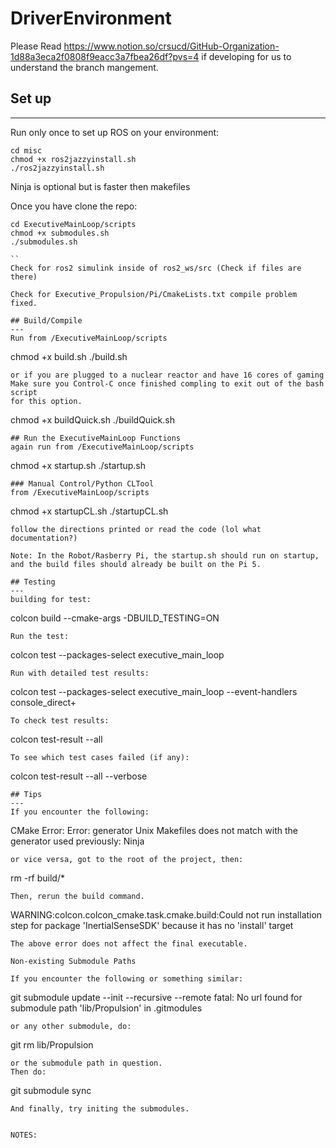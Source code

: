 # DriverEnvironment
Please Read https://www.notion.so/crsucd/GitHub-Organization-1d88a3eca2f0808f9eacc3a7fbea26df?pvs=4 if developing for us
to understand the branch mangement.
## Set up
---
Run only once to set up ROS on your environment:
```
cd misc
chmod +x ros2jazzyinstall.sh
./ros2jazzyinstall.sh
```
Ninja is optional but is faster then makefiles

Once you have clone the repo:
```
cd ExecutiveMainLoop/scripts
chmod +x submodules.sh
./submodules.sh

``
Check for ros2 simulink inside of ros2_ws/src (Check if files are there)

Check for Executive_Propulsion/Pi/CmakeLists.txt compile problem fixed.

## Build/Compile
---
Run from /ExecutiveMainLoop/scripts
```
chmod +x build.sh
./build.sh
```
or if you are plugged to a nuclear reactor and have 16 cores of gaming 
Make sure you Control-C once finished compling to exit out of the bash script 
for this option.
```
chmod +x buildQuick.sh
./buildQuick.sh
```
## Run the ExecutiveMainLoop Functions
again run from /ExecutiveMainLoop/scripts
```
chmod +x startup.sh
./startup.sh
```
### Manual Control/Python CLTool
from /ExecutiveMainLoop/scripts
```
chmod +x startupCL.sh
./startupCL.sh
```
follow the directions printed or read the code (lol what documentation?)

Note: In the Robot/Rasberry Pi, the startup.sh should run on startup, and the build files should already be built on the Pi 5.

## Testing
---
building for test:
```
colcon build --cmake-args -DBUILD_TESTING=ON
```
Run the test:
```
colcon test --packages-select executive_main_loop
```
Run with detailed test results:
```
colcon test --packages-select executive_main_loop --event-handlers console_direct+
```
To check test results:
```
colcon test-result --all
```
To see which test cases failed (if any):
```
colcon test-result --all --verbose
```
## Tips
---
If you encounter the following:
```
CMake Error: Error: generator Unix Makefiles
does not match with the generator used previously: Ninja
```
or vice versa, got to the root of the project, then:
```
rm -rf build/*
```
Then, rerun the build command.

```
WARNING:colcon.colcon_cmake.task.cmake.build:Could not run installation step for package 'InertialSenseSDK' because it has no 'install' target
```
The above error does not affect the final executable.

Non-existing Submodule Paths

If you encounter the following or something similar:
```
git submodule update --init --recursive --remote
fatal: No url found for submodule path 'lib/Propulsion' in .gitmodules
```
or any other submodule, do:
```
git rm lib/Propulsion
```
or the submodule path in question.
Then do:
```
git submodule sync
```
And finally, try initing the submodules.


NOTES:
